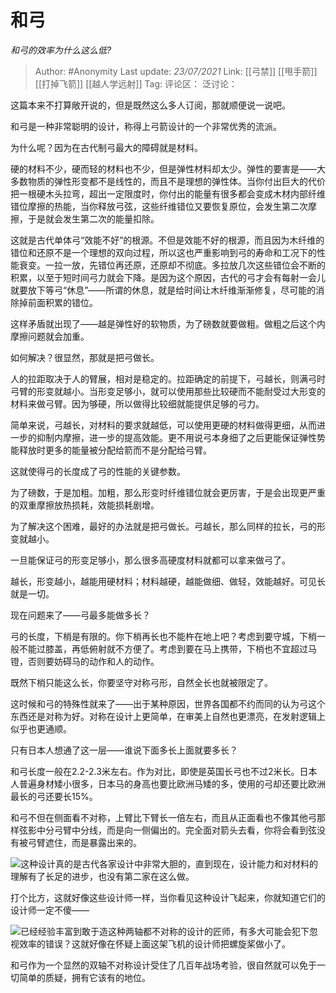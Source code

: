 # 和弓
*和弓的效率为什么这么低?*

> Author: #Anonymity
> Last update: *23/07/2021*
> Link: [[弓禁]] [[甩手箭]] [[打掉飞箭]] [[越人学远射]]
> Tag:
> 评论区：
> 泛讨论：

这篇本来不打算敞开说的，但是既然这么多人订阅，那就顺便说一说吧。

和弓是一种非常聪明的设计，称得上弓箭设计的一个非常优秀的流派。

为什么呢？因为在古代制弓最大的障碍就是材料。

硬的材料不少，硬而轻的材料也不少，但是弹性材料却太少。弹性的要害是——大多数物质的弹性形变都不是线性的，而且不是理想的弹性体。当你付出巨大的代价把一根硬木头拉弯，超出一定限度时，你付出的能量有很多都会变成木材内部纤维错位摩擦的热能，当你释放弓弦，这些纤维错位又要恢复原位，会发生第二次摩擦，于是就会发生第二次的能量扣除。

这就是古代单体弓“效能不好”的根源。不但是效能不好的根源，而且因为木纤维的错位和还原不是一个理想的双向过程，所以这也严重影响到弓的寿命和工况下的性能衰变。一拉一放，先错位再还原，还原却不彻底。多拉放几次这些错位会不断的积累，以至于短时间弓力就会下降。是因为这个原因，古代的弓才会有每射一会儿就要放下等弓“休息”——所谓的休息，就是给时间让木纤维渐渐修复，尽可能的消除掉前面积累的错位。

这样矛盾就出现了——越是弹性好的软物质，为了磅数就要做粗。做粗之后这个内摩擦问题就会加重。

如何解决？很显然，那就是把弓做长。

人的拉距取决于人的臂展，相对是稳定的。拉距确定的前提下，弓越长，则满弓时弓臂的形变就越小。当形变足够小，就可以使用那些比较硬而不能耐受过大形变的材料来做弓臂。因为够硬，所以做得比较细就能提供足够的弓力。

简单来说，弓越长，对材料的要求就越低，可以使用更硬的材料做得更细，从而进一步的抑制内摩擦，进一步的提高效能。更不用说弓本身细了之后更能保证弹性势能释放时更多的能量被分配给箭而不是分配给弓臂。

这就使得弓的长度成了弓的性能的关键参数。

为了磅数，于是加粗。加粗，那么形变时纤维错位就会更厉害，于是会出现更严重的双重摩擦放热损耗，效能损耗剧增。

为了解决这个困难，最好的办法就是把弓做长。弓越长，那么同样的拉长，弓的形变就越小。

一旦能保证弓的形变足够小，那么很多高硬度材料就都可以拿来做弓了。

越长，形变越小，越能用硬材料；材料越硬，越能做细、做轻，效能越好。可见长就是一切。

现在问题来了——弓最多能做多长？

弓的长度，下梢是有限的。你下梢再长也不能杵在地上吧？考虑到要守城，下梢一般不能过膝盖，再低俯射就不方便了。考虑到要在马上携带，下梢也不宜超过马镫，否则要妨碍马的动作和人的动作。

既然下梢只能这么长，你要坚守对称弓形，自然全长也就被限定了。

这时候和弓的特殊性就来了——出于某种原因，世界各国都不约而同的认为弓这个东西还是对称为好。对称在设计上更简单，在审美上自然也更漂亮，在发射逻辑上似乎也更通顺。

只有日本人想通了这一层——谁说下面多长上面就要多长？

和弓长度一般在2.2-2.3米左右。作为对比，即使是英国长弓也不过2米长。日本人普遍身材矮小很多，日本马的身高也要比欧洲马矮的多，使用的弓却还要比欧洲最长的弓还要长15%。

和弓不但在侧面看不对称，上臂比下臂长一倍左右，而且从正面看也不像其他弓那样弦影中分弓臂中分线，而是向一侧偏出的。完全面对箭头去看，你将会看到弦没有被弓臂遮住，而是暴露出来的。

![](https://pic3.zhimg.com/50/v2-48aa601f40e20d6e5dd1e319dfee2fa1_hd.jpg?source=1940ef5c)这种设计真的是古代各家设计中非常大胆的，直到现在，设计能力和对材料的理解有了长足的进步，也没有第二家在这么做。

打个比方，这就好像这些设计师一样，当你看见这种设计飞起来，你就知道它们的设计师一定不傻——

![](https://pic3.zhimg.com/50/v2-bd52f478f3c3c066afbaf591bc863782_hd.jpg?source=1940ef5c)已经经验丰富到敢于造这种两轴都不对称的设计的匠师，有多大可能会犯下忽视效率的错误？这就好像在怀疑上面这架飞机的设计师把螺旋桨做小了。

和弓作为一个显然的双轴不对称设计受住了几百年战场考验，很自然就可以免于一切简单的质疑，拥有它该有的地位。

